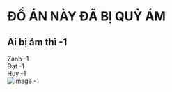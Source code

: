 # ĐỒ ÁN NÀY ĐÃ BỊ QUỶ ÁM
## Ai bị ám thì -1
Zanh -1 <br />
Đạt -1 <br />
Huy -1 <br />
![image](https://images.news18.com/ibnlive/uploads/2022/07/vecna-stranger-things-165752842316x9.png)
-1
